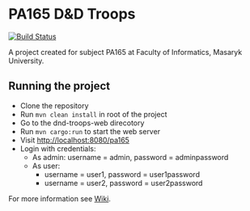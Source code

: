 # PA165 D&D Troops

[![Build Status](https://travis-ci.com/GreenManSK/PA165-D-D-Troops.svg?branch=master)](https://travis-ci.com/GreenManSK/PA165-D-D-Troops)

A project created for subject PA165 at Faculty of Informatics, Masaryk University.

## Running the project

- Clone the repository
- Run ```mvn clean install``` in root of the project
- Go to the dnd-troops-web direcotory
- Run ```mvn cargo:run``` to start the web server
- Visit [http://localhost:8080/pa165](http://localhost:8080/pa165)
- Login with credentials:
  - As admin: username = admin, password = adminpassword
  - As user:
    - username = user1, password = user1password
    - username = user2, password = user2password

For more information see [Wiki](https://github.com/GreenManSK/PA165-D-D-Troops/wiki).
